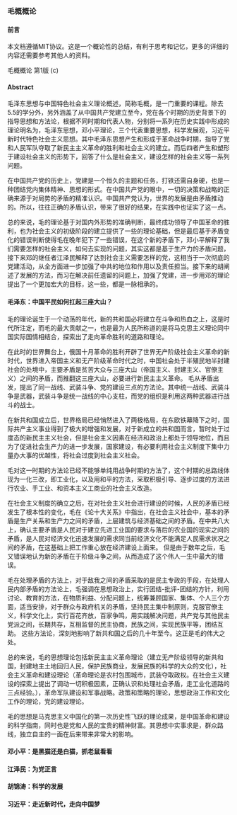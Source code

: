 ### 毛概概论

#### 前言

本文档遵循MIT协议。这是一个概论性的总结，有利于思考和记忆，更多的详细的内容还需要参考其他人的资料。

毛概概论 第1版  (c) <zyh>

#### Abstract

毛泽东思想与中国特色社会主义理论概述，简称毛概，是一门重要的课程。除去5.5的学分外，另外涵盖了从中国共产党建立至今，党在各个时期的历史背景下的指导思想和方法论，根据不同时期和代表人物，分别将一系列在历史实践中形成的理论明名为，毛泽东思想，邓小平理论，三个代表重要思想，科学发展观，习近平新时代特色社会主义思想。其中毛泽东思想产生和形成于革命战争时期，指导了党和人民军队夺取了新民主主义革命的胜利和社会主义的建立。而后四者产生和塑形于建设社会主义的形势下，回答了什么是社会主义，建设怎样的社会主义等一系列问题。

在中国共产党的历史上，党建是一个恒久的主题和任务，打铁还需自身硬，也是一种团结党内集体精神、思想的形式。在中国共产党的眼中，一切的决策和战略的正确来源于对局势的矛盾的精准认识。中国共产党认为，世界的发展是由矛盾推动的。所以，往往正确的矛盾认识，带来了很好的结果，在实践中也证实了这一点。

总的来说，毛的理论基于对国内外形势的准确判断，最终成功领导了中国革命的胜利，也为社会主义的初级阶段的建立提供了一些的理论基础，但是最后基于矛盾变化的错误判断使得毛在晚年犯下了一些错误，在这个新的矛盾下，邓小平解释了我们需要怎样的社会主义，如何去实现的问题，其实这都是基于生产力的矛盾问题，接下来邓的继任者江泽民解释了达到社会主义需要怎样的党，这相当于一次彻底的党建活动，从全方面进一步加强了中共的地位和作用以及责任担当。接下来的胡阐述了发展的方法，而习在解决前任遗留的问题上，加强了党建，进一步用邓的理论提出了一个更加宏大的目标，这一些，都是一脉相承的。

#### 毛泽东：中国平民如何扛起三座大山？
毛的理论诞生于一个动荡的年代，新的共和国必将建立在斗争和热血之上，这是时代所注定，而毛的最大贡献之一，也是最为人民所称道的是将马克思主义理论同中国实际国情相结合，探索出了走向革命胜利的道路和理论。

在此时的世界舞台上，俄国十月革命的胜利开辟了世界无产阶级社会主义革命的新时代，世界进入帝国主义和无产阶级革命时代之时，中国社会处于半殖民地半封建社会的处境中，主要矛盾是贫苦大众与三座大山（帝国主义、封建主义、官僚主义）之间的矛盾，而推翻这三座大山，必要进行新民主主义革命。
毛从矛盾出发，提出了同一战线、武装斗争、党的建设三点的方法论。其中统一战线、武装斗争是武器，武装斗争是统一战线的中心支柱，而党的组织是利用这两种武器进行战斗的战士。

在新共和国成立后，世界格局已经悄然进入了两极格局，在东欧铁幕降下之时，国际共产主义事业得到了极大的增强和发展，对于新成立的共和国而言，暂时处于过度态的新民主主义社会，但是社会主义因素在经济和政治上都处于领导地位，而且为了促进社会生产力的进一步发展，国家建设，有必要利用社会主义制度下集中力量办大事的优越性，将社会过度到社会主义社会。

毛对这一时期的方法论已经不能够单纯用战争时期的方法了，这个时期的总路线体现为一化三改，即工业化，以及用和平的方法，采取积极引导、逐步过度的方法进行农业、手工业、和资本主义工商业的社会主义改造。

在社会主义制度的确立之后，在对社会主义社会进行建设的时候，人民的矛盾已经发生了根本性的变化，毛在《论十大关系》中指出，在社会主义社会中，基本的矛盾是生产关系和生产力之间的矛盾，上层建筑与经济基础之间的矛盾。在中共八大上，确认主要矛盾是人民对于建立先进工业国的要求与落后的农业国的现实之间的矛盾，是人民对经济文化迅速发展的需求同当前经济文化不能满足人民需求状况之间的矛盾，在这基础上把工作重心放在经济建设上面来。
但是由于数年之后，毛又错误地认为新的矛盾在于阶级斗争之间，从而造成了这个伟人一生中最大的错误。

毛在处理矛盾的方法上，对于敌我之间的矛盾采取的是民主专政的手段，在处理人民内部矛盾的方法论上，毛强调在思想政治上，实行团结-批评-团结的方针，利用讨论、教育的方法，在物质利益、分配问题上，统筹兼顾国家、集体、个人三个方面，适当安排，对于群众与政府机关的矛盾，坚持民主集中制原则，克服官僚主义，科学文化上，实行百花齐放，百家争鸣，用实践解决问题，共产党与其他民主党派之间，长期共存，互相监督的民主协商，民族之间，实现民族平等，团结互助。
这些方法论，深刻地影响了新共和国之后的几十年至今。这正是毛的伟大之处。

总的来说，毛的思想理论包括新民主主义革命理论（建立无产阶级领导的新共和国，封建地主土地回归人民，保护民族商业，发展民族的科学的大众的文化），社会主义革命和建设理论（革命理论是农村包围城市，武装夺取政权。在社会主义建设的探索上提出了调动一切积极因素，正确认识和处理社会矛盾，走工业化道路的三点经验。），革命军队建设和军事战略。政策和策略的理论，思想政治工作和文化工作的理论，党的建设理论。

毛的思想是马克思主义中国化的第一次历史性飞跃的理论成果，是中国革命和建设的科学指南，同时也是党和人民的宝贵的精神财富。其思想中实事求是，群众路线，独立自主的一面在后来带来非常大的影响。








#### 邓小平：是黑猫还是白猫，抓老鼠看看

#### 江泽民：为党正言

#### 胡锦涛：科学的发展

#### 习近平：走近新时代，走向中国梦



